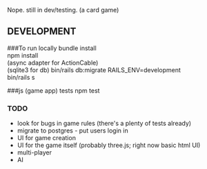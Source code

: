 Nope. still in dev/testing. (a card game)

DEVELOPMENT
---------------

###To run locally
bundle install  
npm install  
(async adapter for ActionCable)  
(sqlite3 for db)   bin/rails db:migrate RAILS_ENV=development  
bin/rails s

###js (game app) tests
npm test

### TODO
- look for bugs in game rules (there's a plenty of tests already)
- migrate to postgres - put users login in
- UI for game creation
- UI for the game itself (probably three.js; right now basic html UI)
- multi-player
- AI